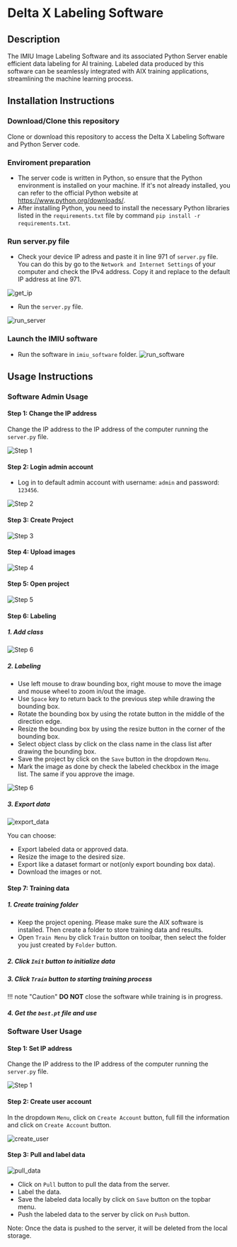 # Delta X Labeling Software

## Description

The IMIU Image Labeling Software and its associated Python Server enable efficient data labeling for AI training. Labeled data produced by this software can be seamlessly integrated with AIX training applications, streamlining the machine learning process.

## Installation Instructions

### Download/Clone this repository

Clone or download this repository to access the Delta X Labeling Software and Python Server code.

### Enviroment preparation

* The server code is written in Python, so ensure that the Python environment is installed on your machine. If it's not already installed, you can refer to the official Python website at https://www.python.org/downloads/.
* After installing Python, you need to install the necessary Python libraries listed in the `requirements.txt` file by command `pip install -r requirements.txt`.

### Run server.py file

* Check your device IP adress and paste it in line 971 of `server.py` file. You can do this by go to the `Network and Internet Settings` of your computer and check the IPv4 address. Copy it and replace to the default IP address at line 971.

![get_ip](./imgs/get_ip_address.png)

* Run the `server.py` file.

![run_server](./imgs/get_ip_address_2.png)

### Launch the IMIU software

* Run the software in `imiu_software` folder.
![run_software](./imgs/run_imiu_software.png)

## Usage Instructions

### Software Admin Usage

#### Step 1: Change the IP address

Change the IP address to the IP address of the computer running the `server.py` file.

![Step 1](./imgs/change_ip_adress.png)

#### Step 2: Login admin account

* Log in to default admin account with username: `admin` and password: `123456`.

![Step 2](./imgs/login_admin.png)

#### Step 3: Create Project

![Step 3](./imgs/create_project.png)

#### Step 4: Upload images

![Step 4](./imgs/upload_images.png)

#### Step 5: Open project

![Step 5](./imgs/open_project.png)

#### Step 6: Labeling

##### 1. Add class

![Step 6](./imgs/add_class.png)

##### 2. Labeling

* Use left mouse to draw bounding box, right mouse to move the image and mouse wheel to zoom in/out the image.
* Use `Space` key to return back to the previous step while drawing the bounding box.
* Rotate the bounding box by using the rotate button in the middle of the direction edge.
* Resize the bounding box by using the resize button in the corner of the bounding box.
* Select object class by click on the class name in the class list after drawing the bounding box.
* Save the project by click on the `Save` button in the dropdown `Menu`.
* Mark the image as done by check the labeled checkbox in the image list. The same if you approve the image.

![Step 6](./imgs/labeling.png)

##### 3. Export data

![export_data](./imgs/export_data.png)

You can choose:

* Export labeled data or approved data.
* Resize the image to the desired size.
* Export like a dataset formart or not(only export bounding box data).
* Download the images or not.

#### Step 7: Training data

##### 1. Create training folder

* Keep the project opening. Please make sure the AIX software is installed. Then create a folder to store training data and results.
* Open `Train Menu` by click `Train` button on toolbar, then select the folder you just created by `Folder` button.

##### 2. Click `Init` button to initialize data

##### 3. Click `Train` button to starting training process

!!! note "Caution"
    **DO NOT** close the software while training is in progress.

##### 4. Get the `best.pt` file and use

### Software User Usage

#### Step 1: Set IP address

Change the IP address to the IP address of the computer running the `server.py` file.

![Step 1](./imgs/change_ip_adress.png)

#### Step 2: Create user account

In the dropdown `Menu`, click on `Create Account` button, full fill the information and click on `Create Account` button.

![create_user](./imgs/create_user_account.png)

#### Step 3: Pull and label data

![pull_data](./imgs/user_labeling.png)

* Click on `Pull` button to pull the data from the server.
* Label the data.
* Save the labeled data locally by click on `Save` button on the topbar menu.
* Push the labeled data to the server by click on `Push` button.

Note: Once the data is pushed to the server, it will be deleted from the local storage.
